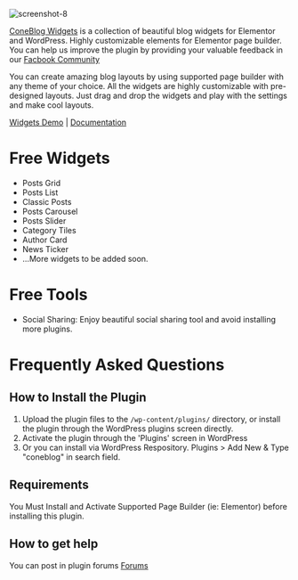 ![screenshot-8](https://github.com/user-attachments/assets/b153f563-5db9-448b-9117-e45999b469d4)

[ConeBlog Widgets](https://wordpress.org/plugins/coneblog-widgets/ "Blog Widgets for WordPress") is a collection of beautiful blog widgets for Elementor and WordPress. Highly customizable elements for Elementor page builder. 
You can help us improve the plugin by providing your valuable feedback in our [Facbook Community](https://www.facebook.com/groups/wpcone "WPCone Community")

You can create amazing blog layouts by using supported page builder with any theme of your choice. All the widgets are highly customizable with pre-designed layouts. Just drag and drop the widgets and play with the settings and make cool layouts.

[Widgets Demo](https://wpcone.com/demo/plugin/coneblog/ "Blog Widgets for Elementor") | [Documentation](https://wpcone.com/docs/plugins/coneblog/ "Official Documentation")


# Free Widgets

* Posts Grid 
* Posts List
* Classic Posts
* Posts Carousel
* Posts Slider
* Category Tiles
* Author Card
* News Ticker
* ...More widgets to be added soon.

# Free Tools
* Social Sharing: Enjoy beautiful social sharing tool and avoid installing more plugins.



# Frequently Asked Questions

## How to Install the Plugin

1. Upload the plugin files to the `/wp-content/plugins/` directory, or install the plugin through the WordPress plugins screen directly.
2. Activate the plugin through the 'Plugins' screen in WordPress
3. Or you can install via WordPress Respository. Plugins > Add New & Type "coneblog" in search field.

## Requirements
You Must Install and Activate Supported Page Builder (ie: Elementor) before installing this plugin.

## How to get help

You can post in plugin forums [Forums]( https://wordpress.org/support/plugin/coneblog-widgets/ "ConeBlog Plugin Help Forum")


